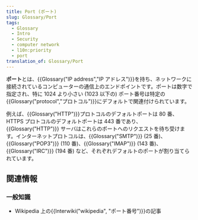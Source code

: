 ```yaml
---
title: Port (ポート)
slug: Glossary/Port
tags:
  - Glossary
  - Intro
  - Security
  - computer network
  - l10n:priority
  - port
translation_of: Glossary/Port
---
```

**ポート**とは、{{Glossary("IP address","IP アドレス")}}を持ち、ネットワークに接続されているコンピューターの通信上のエンドポイントです。ポートは数字で指定され、特に 1024 より小さい (1023 以下の) ポート番号は特定の{{Glossary("protocol","プロトコル")}}にデフォルトで関連付けられています。

例えば、{{Glossary("HTTP")}}プロトコルのデフォルトポートは 80 番、HTTPS プロトコルのデフォルトポートは 443 番であり、{{Glossary("HTTP")}} サーバはこれらのポートへのリクエストを待ち受けます。インターネットプロトコルは、{{Glossary("SMTP")}} (25 番)、{{Glossary("POP3")}} (110 番)、{{Glossary("IMAP")}} (143 番)、{{Glossary("IRC")}} (194 番) など、それぞれデフォルトのポートが割り当てられています。

## 関連情報

### 一般知識

- Wikipedia 上の{{Interwiki("wikipedia", "ポート番号")}}の記事
